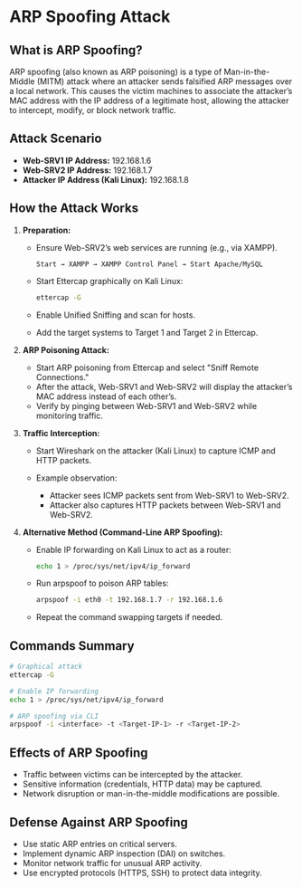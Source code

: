# ARP Spoofing Attack

## What is ARP Spoofing?

ARP spoofing (also known as ARP poisoning) is a type of Man-in-the-Middle (MITM) attack where an attacker sends falsified ARP messages over a local network. This causes the victim machines to associate the attacker’s MAC address with the IP address of a legitimate host, allowing the attacker to intercept, modify, or block network traffic.

## Attack Scenario

* **Web-SRV1 IP Address:** 192.168.1.6
* **Web-SRV2 IP Address:** 192.168.1.7
* **Attacker IP Address (Kali Linux):** 192.168.1.8

## How the Attack Works

1. **Preparation:**

   * Ensure Web-SRV2’s web services are running (e.g., via XAMPP).

     ```text
     Start → XAMPP → XAMPP Control Panel → Start Apache/MySQL
     ```
   * Start Ettercap graphically on Kali Linux:

     ```bash
     ettercap -G
     ```
   * Enable Unified Sniffing and scan for hosts.
   * Add the target systems to Target 1 and Target 2 in Ettercap.

2. **ARP Poisoning Attack:**

   * Start ARP poisoning from Ettercap and select "Sniff Remote Connections."
   * After the attack, Web-SRV1 and Web-SRV2 will display the attacker’s MAC address instead of each other’s.
   * Verify by pinging between Web-SRV1 and Web-SRV2 while monitoring traffic.

3. **Traffic Interception:**

   * Start Wireshark on the attacker (Kali Linux) to capture ICMP and HTTP packets.
   * Example observation:

     * Attacker sees ICMP packets sent from Web-SRV1 to Web-SRV2.
     * Attacker also captures HTTP packets between Web-SRV1 and Web-SRV2.

4. **Alternative Method (Command-Line ARP Spoofing):**

   * Enable IP forwarding on Kali Linux to act as a router:

     ```bash
     echo 1 > /proc/sys/net/ipv4/ip_forward
     ```
   * Run arpspoof to poison ARP tables:

     ```bash
     arpspoof -i eth0 -t 192.168.1.7 -r 192.168.1.6
     ```
   * Repeat the command swapping targets if needed.

## Commands Summary

```bash
# Graphical attack
ettercap -G

# Enable IP forwarding
echo 1 > /proc/sys/net/ipv4/ip_forward

# ARP spoofing via CLI
arpspoof -i <interface> -t <Target-IP-1> -r <Target-IP-2>
```

## Effects of ARP Spoofing

* Traffic between victims can be intercepted by the attacker.
* Sensitive information (credentials, HTTP data) may be captured.
* Network disruption or man-in-the-middle modifications are possible.

## Defense Against ARP Spoofing

* Use static ARP entries on critical servers.
* Implement dynamic ARP inspection (DAI) on switches.
* Monitor network traffic for unusual ARP activity.
* Use encrypted protocols (HTTPS, SSH) to protect data integrity.
